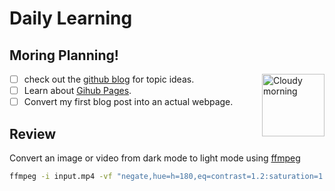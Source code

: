 # Daily Learning

## Moring Planning!
<img alt="Cloudy morning" src="https://octodex.github.com/images/cloud.jpg" width="100" align="right">

- [ ] check out the [github blog](https://github.blog/) for topic ideas.
- [ ] Learn about [Gihub Pages](https://github.com/#first-day-on-github).
- [ ] Convert my first blog post into an actual webpage.
## Review
Convert an image or video from dark mode to light mode using [ffmpeg](https://www.ffmpeg.org)
```bash
ffmpeg -i input.mp4 -vf "negate,hue=h=180,eq=contrast=1.2:saturation=1.1" output.mp4
```
